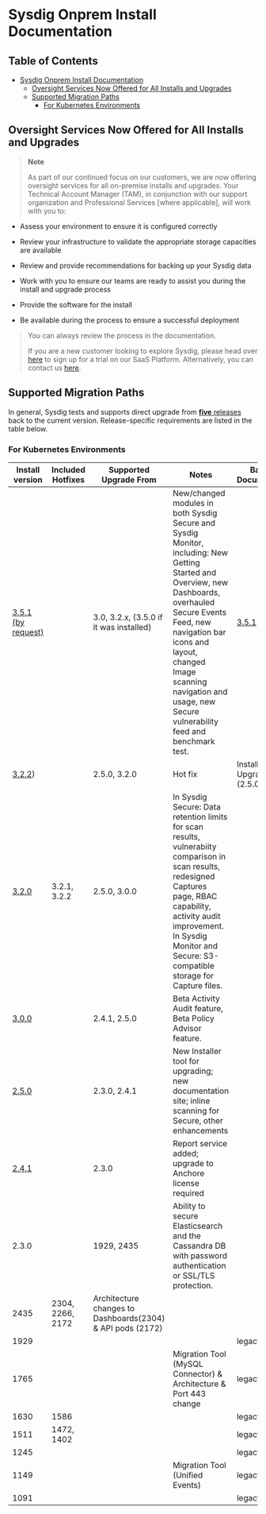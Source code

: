 # Sysdig Onprem Install Documentation

## Table of Contents
  * [Sysdig Onprem Install Documentation](#sysdig-onprem-install-documentation)
      * [Oversight Services Now Offered for All Installs and Upgrades](#oversight-services-now-offered-for-all-installs-and-upgrades)
      * [Supported Migration Paths](#supported-migration-paths)
         * [For Kubernetes Environments](#for-kubernetes-environments)

## Oversight Services Now Offered for All Installs and Upgrades

> **Note**
>
> As part of our continued focus on our customers, we are now offering oversight services for all on-premise installs and upgrades. Your Technical Account Manager (TAM), in conjunction with our support organization and Professional Services \[where applicable\], will work with you to:

-   Assess your environment to ensure it is configured correctly

-   Review your infrastructure to validate the appropriate storage capacities are available

-   Review and provide recommendations for backing up your Sysdig data

-   Work with you to ensure our teams are ready to assist you during the install and upgrade process

-   Provide the software for the install

-   Be available during the process to ensure a successful deployment

> You can always review the process in the documentation.
>
> If you are a new customer looking to explore Sysdig, please head over [here](https://sysdig.com/company/freetrial/) to sign up for a trial on our SaaS Platform. Alternatively, you can contact us [here](https://sysdig.com/company/contactus/).

## Supported Migration Paths

In general, Sysdig tests and supports direct upgrade from [**five** releases](https://github.com/draios/sysdigcloudkubernetes/releases) back to the current version. Release-specific requirements are listed in the table below.

### For Kubernetes Environments


|Install version | Included Hotfixes | Supported Upgrade From | Notes | Baseline Documentation |
|---|---|---|---|---|
| [3.5.1 (by request)](3.5.1/README.md)| | 3.0, 3.2.x, (3.5.0 if it was installed) | New/changed modules in both Sysdig Secure and Sysdig Monitor, including: New Getting Started and Overview, new Dashboards, overhauled Secure Events Feed, new navigation bar icons and layout, changed Image scanning navigation and usage, new Secure vulnerability feed and benchmark test. | [3.5.1](https://github.com/draios/onprem-install-docs/tree/main/3.5.1)
| [3.2.2](3.2.0/README.md))| | 2.5.0, 3.2.0 | Hot fix | 	Installer Upgrade (2.5.0+) |
| [3.2.0](3.2.0/README.md) | 3.2.1, 3.2.2 | 2.5.0, 3.0.0 | In Sysdig Secure: Data retention limits for scan results, vulnerabiity comparison in scan results, redesigned Captures page, RBAC capability, activity audit improvement. In Sysdig Monitor and Secure: S3-compatible storage for Capture files. | |
| [3.0.0](3.0.0/README.md) | | 2.4.1, 2.5.0 | Beta Activity Audit feature, Beta Policy Advisor feature. | |
| [2.5.0](2.5.0/README.md) | | 2.3.0, 2.4.1 | New Installer tool for upgrading; new documentation site; inline scanning for Secure, other enhancements | |
| [2.4.1](2.4.1/installer-beta/README.md) | | 2.3.0 | Report service added; upgrade to Anchore license required | |
| 2.3.0 | | 1929, 2435 | Ability to secure Elasticsearch and the Cassandra DB with password authentication or SSL/TLS protection. | |
| 2435 | 2304, 2266, 2172 | Architecture changes to Dashboards(2304) & API pods (2172) | |
| 1929 | | | | legacy |
| 1765 | | |Migration Tool (MySQL Connector) & Architecture & Port 443 change | legacy |
| 1630 | 1586 | | | legacy |
| 1511 | 1472, 1402 | | | legacy |
| 1245 | | | | legacy |
| 1149 | | | Migration Tool (Unified Events) | legacy |
| 1091 | | | | legacy |
   

